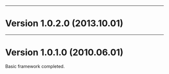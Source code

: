 ***
# Version 1.0.2.0 (2013.10.01)

***
# Version 1.0.1.0 (2010.06.01)
Basic framework completed.


